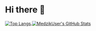 # Hi there 👋

<a href="https://github.com/MedzikUser">
  <img align="center" src="https://github-readme-stats.vercel.app/api/top-langs/?username=MedzikUser&theme=radical&count_private=true&layout=compact" alt="Top Langs" />
</a>
<a href="https://github.com/MedzikUser">
 <img align="center" src="https://github-readme-stats.vercel.app/api?username=MedzikUser&show_icons=true&theme=radical&line_height=27&include_all_commits=true&count_private=true&hide=prs" alt="MedzikUser's GitHub Stats" />
</a>
